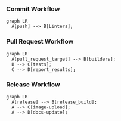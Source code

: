 ### Commit Workflow

``` mermaid
graph LR
  A[push] --> B[Linters];
```

### Pull Request Workflow

``` mermaid
graph LR
  A[pull_request_target] --> B[builders];
  B --> C[tests];
  C --> D[report_results];
```

### Release Workflow

``` mermaid
graph LR
  A[release] --> B[release_build];
  A --> C[image-upload];
  A --> D[docs-update];
```
